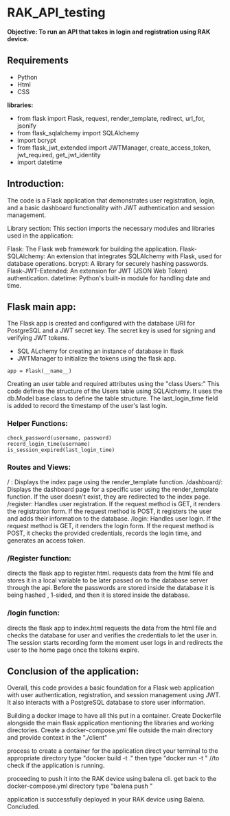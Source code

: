 # RAK_API_testing
**Objective: To run an API that takes in login and registration using RAK device.**

## Requirements
-  Python
-  Html
-  CSS

**libraries:**  
- from flask import Flask, request, render_template, redirect, url_for, jsonify
- from flask_sqlalchemy import SQLAlchemy
- import bcrypt
- from flask_jwt_extended import JWTManager, create_access_token, jwt_required, get_jwt_identity
- import datetime

## Introduction:
The code  is a Flask application that demonstrates user registration, login, and a basic dashboard functionality with JWT authentication and session management.

Library section:
This section imports the necessary modules and libraries used in the application:

Flask: The Flask web framework for building the application.
Flask-SQLAlchemy: An extension that integrates SQLAlchemy with Flask, used for database operations.
bcrypt: A library for securely hashing passwords.
Flask-JWT-Extended: An extension for JWT (JSON Web Token) authentication.
datetime: Python's built-in module for handling date and time.

## Flask main app:

The Flask app is created and configured with the database URI for PostgreSQL and a JWT secret key. The secret key is used for signing and verifying JWT tokens.
- SQL ALchemy for creating an instance of database in flask
- JWTManager to initialize the tokens using the flask app.

`app = Flask(__name__)`

Creating an user table and required attributes using the "class Users:"
This code defines the structure of the Users table using SQLAlchemy. It uses the db.Model base class to define the table structure. 
The last_login_time field is added to record the timestamp of the user's last login.

### Helper Functions:
```
check_password(username, password)
record_login_time(username)
is_session_expired(last_login_time)

```
### Routes and Views:

/ : Displays the index page using the render_template function.
/dashboard/<username>: Displays the dashboard page for a specific user using the render_template function. If the user doesn't exist, they are redirected to the index page.
/register: Handles user registration. If the request method is GET, it renders the registration form. If the request method is POST,
it registers the user and adds their information to the database.
/login: Handles user login. If the request method is GET, it renders the login form. If the request method is POST, it checks the provided credentials,
records the login time, and generates an access token.


### /Register function:

directs the flask app to register.html.
requests data from the html file and stores it in a local variable to be later passed on to the database server through the api.
Before the passwords are stored inside the database it is being hashed  , 1-sided, and then it is stored inside the database.


### /login function:

directs the flask app to index.html
requests the data from the html file and checks the database for user and verifies the credentials to let the user in.
The session starts recording form the moment user logs in and redirects the user to the home page once the tokens expire.

## Conclusion of the application:
Overall, this code provides a basic foundation for a Flask web application with user authentication, registration, and session management using JWT. 
It also interacts with a PostgreSQL database to store user information.


Building a docker image to have all this put in a container.
Create Dockerfile alongside the main flask application mentioning the libraries and working directories.
Create a docker-compose.yml file outside the main directory and provide context in the  "./client"

process to create a container for the application
direct your terminal to the appropriate directory
type "docker build -t <image-name> ."
then type "docker run -t <image-name>" //to check if the application is running.

proceeding to push it into the RAK device using balena cli.
get back to the docker-compose.yml directory
type "balena push <fleet-name>"

application is successfully deployed in your RAK device using Balena.
Concluded.
